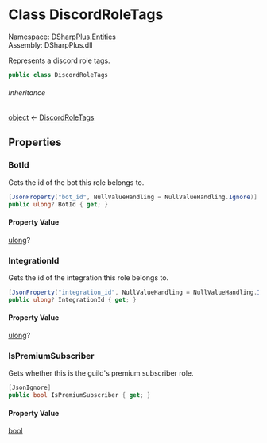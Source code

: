 # Class DiscordRoleTags

Namespace: [DSharpPlus.Entities](DSharpPlus.Entities.md)  
Assembly: DSharpPlus.dll

Represents a discord role tags.

```csharp
public class DiscordRoleTags
```

###### Inheritance

[object](https://learn.microsoft.com/dotnet/api/system.object) ← 
[DiscordRoleTags](DSharpPlus.Entities.DiscordRoleTags.md)

## Properties

### <a id="DSharpPlus_Entities_DiscordRoleTags_BotId"></a>BotId

Gets the id of the bot this role belongs to.

```csharp
[JsonProperty("bot_id", NullValueHandling = NullValueHandling.Ignore)]
public ulong? BotId { get; }
```

#### Property Value

[ulong](https://learn.microsoft.com/dotnet/api/system.uint64)?

### <a id="DSharpPlus_Entities_DiscordRoleTags_IntegrationId"></a>IntegrationId

Gets the id of the integration this role belongs to.

```csharp
[JsonProperty("integration_id", NullValueHandling = NullValueHandling.Ignore)]
public ulong? IntegrationId { get; }
```

#### Property Value

[ulong](https://learn.microsoft.com/dotnet/api/system.uint64)?

### <a id="DSharpPlus_Entities_DiscordRoleTags_IsPremiumSubscriber"></a>IsPremiumSubscriber

Gets whether this is the guild's premium subscriber role.

```csharp
[JsonIgnore]
public bool IsPremiumSubscriber { get; }
```

#### Property Value

[bool](https://learn.microsoft.com/dotnet/api/system.boolean)

